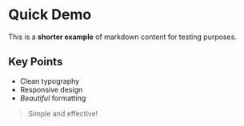 # Quick Demo

This is a **shorter example** of markdown content for testing purposes.

## Key Points

- Clean typography
- Responsive design  
- *Beautiful* formatting

> Simple and effective!